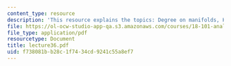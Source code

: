```yaml
---
content_type: resource
description: 'This resource explains the topics: Degree on manifolds, Hopf theorem.'
file: https://ol-ocw-studio-app-qa.s3.amazonaws.com/courses/18-101-analysis-ii-fall-2005/f738081bb28c1f7434cd9241c55a8ef7_lecture36.pdf
file_type: application/pdf
resourcetype: Document
title: lecture36.pdf
uid: f738081b-b28c-1f74-34cd-9241c55a8ef7
---
```

